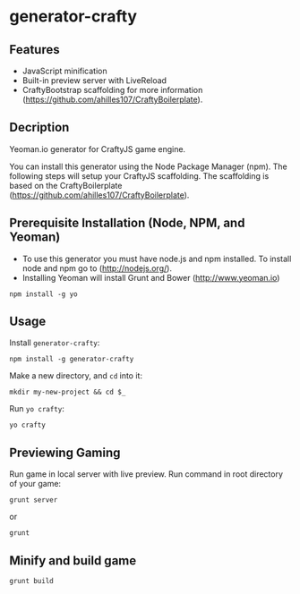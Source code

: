 generator-crafty
================

## Features

* JavaScript minification
* Built-in preview server with LiveReload
* CraftyBootstrap scaffolding for more information (https://github.com/ahilles107/CraftyBoilerplate).

## Decription

Yeoman.io generator for CraftyJS game engine.

You can install this generator using the Node Package Manager (npm).  The following steps will setup your CraftyJS scaffolding.  The scaffolding is based on the CraftyBoilerplate (https://github.com/ahilles107/CraftyBoilerplate).

## Prerequisite Installation (Node, NPM, and Yeoman)

* To use this generator you must have node.js and npm installed.  To install node and npm go to (http://nodejs.org/).
* Installing Yeoman will install Grunt and Bower (http://www.yeoman.io)
```
npm install -g yo
```

## Usage

Install `generator-crafty`:
```
npm install -g generator-crafty
```

Make a new directory, and `cd` into it:
```
mkdir my-new-project && cd $_
```

Run `yo crafty`:
```
yo crafty
```

## Previewing Gaming

Run game in local server with live preview.  Run command in root directory of your game:
```
grunt server
```
or
```
grunt
```


## Minify and build game

```
grunt build
```
